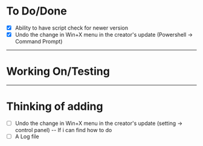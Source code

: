 # To Do/Done

- [X] Ability to have script check for newer version
- [X] Undo the change in Win+X menu in the creator's update (Powershell -> Command Prompt)

-------------------------------------------------------------------------------------------------------------

# Working On/Testing

-------------------------------------------------------------------------------------------------------------

# Thinking of adding
- [ ] Undo the change in Win+X menu in the creator's update (setting -> control panel) -- If i can find how to do
- [ ] A Log file
